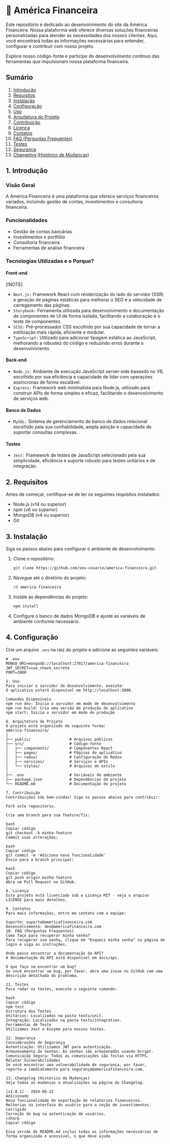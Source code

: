 # 💼 América Financeira

Este repositório é dedicado ao desenvolvimento do site da América Financeira. Nossa plataforma web oferece diversas soluções financeiras personalizadas para atender às necessidades dos nossos clientes. Aqui, você encontrará todas as informações necessárias para entender, configurar e contribuir com nosso projeto.

Explore nosso código-fonte e participe do desenvolvimento contínuo das ferramentas que impulsionam nossa plataforma financeira.

## Sumário

1. [Introdução](#1-introdução)
2. [Requisitos](#2-requisitos)
3. [Instalação](#3-instalação)
4. [Configuração](#4-configuração)
5. [Uso](#5-uso)
6. [Arquitetura do Projeto](#6-arquitetura-do-projeto)
7. [Contribuição](#7-contribuição)
8. [Licença](#8-licença)
9. [Contatos](#9-contatos)
10. [FAQ (Perguntas Frequentes)](#10-faq-perguntas-frequentes)
11. [Testes](#11-testes)
12. [Segurança](#12-segurança)
13. [Changelog (Histórico de Mudanças)](#13-changelog-histórico-de-mudanças)
    
## 1. Introdução

### Visão Geral

A América Financeira é uma plataforma que oferece serviços financeiros variados, incluindo gestão de contas, investimentos e consultoria financeira.

### Funcionalidades

- Gestão de contas bancárias
- Investimentos e portfólio
- Consultoria financeira
- Ferramentas de análise financeira

### Tecnologias Utilizadas e o Porque?

#### **Front-end**
[!NOTE]
- ```Next.js:``` Framework React com renderização do lado do servidor (SSR) e geração de páginas estáticas para melhorar o SEO e a velocidade de carregamento das páginas.
- ```Storybook:``` Ferramenta utilizada para desenvolvimento e documentação de componentes de UI de forma isolada, facilitando a colaboração e o teste de componentes.
- ```SCSS:``` Pré-processador CSS escolhido por sua capacidade de tornar a estilização mais rápida, eficiente e modular.
- ```TypeScript:``` Utilizado para adicionar tipagem estática ao JavaScript, melhorando a robustez do código e reduzindo erros durante o desenvolvimento.

#### Back-end

- ```Node.js:``` Ambiente de execução JavaScript server-side baseado no V8, escolhido por sua eficiência e capacidade de lidar com operações assíncronas de forma escalável.
- ```Express:``` Framework web minimalista para Node.js, utilizado para construir APIs de forma simples e eficaz, facilitando o desenvolvimento de serviços web.

#### Banco de Dados

- ```MySQL:``` Sistema de gerenciamento de banco de dados relacional escolhido pela sua confiabilidade, ampla adoção e capacidade de suportar consultas complexas.

#### Testes

- ```Jest:``` Framework de testes de JavaScript selecionado pela sua simplicidade, eficiência e suporte robusto para testes unitários e de integração.

## 2. Requisitos

Antes de começar, certifique-se de ter os seguintes requisitos instalados:

- Node.js (v14 ou superior)
- npm (v6 ou superior)
- MongoDB (v4 ou superior)
- Git

## 3. Instalação

Siga os passos abaixo para configurar o ambiente de desenvolvimento:

1. Clone o repositório:
    ```bash
    git clone https://github.com/seu-usuario/america-financeira.git
    ```

2. Navegue até o diretório do projeto:
    ```bash
    cd america-financeira
    ```

3. Instale as dependências do projeto:
    ```bash
    npm install
    ```

4. Configure o banco de dados MongoDB e ajuste as variáveis de ambiente conforme necessário.

## 4. Configuração

Crie um arquivo `.env` na raiz do projeto e adicione as seguintes variáveis:

```env
# .env
MONGO_URI=mongodb://localhost:27017/america-financeira
JWT_SECRET=sua_chave_secreta
PORT=3000

5. Uso
Para iniciar o servidor de desenvolvimento, execute:
O aplicativo estará disponível em http://localhost:3000.

Comandos Disponíveis
npm run dev: Inicia o servidor em modo de desenvolvimento
npm run build: Cria uma versão de produção do aplicativo
npm start: Inicia o servidor em modo de produção

6. Arquitetura do Projeto
O projeto está organizado da seguinte forma:
america-financeira/
│
├── public/                 # Arquivos públicos
├── src/                    # Código-fonte
│   ├── components/         # Componentes React
│   ├── pages/              # Páginas do aplicativo
│   ├── redux/              # Configuração do Redux
│   ├── services/           # Serviços e APIs
│   └── styles/             # Arquivos de estilo
│
├── .env                    # Variáveis de ambiente
├── package.json            # Dependências do projeto
└── README.md               # Documentação do projeto

7. Contribuição
Contribuições são bem-vindas! Siga os passos abaixo para contribuir:

Fork este repositório.

Crie uma branch para sua feature/fix:

bash
Copiar código
git checkout -b minha-feature
Commit suas alterações:

bash
Copiar código
git commit -m 'Adiciona nova funcionalidade'
Envie para a branch principal:

bash
Copiar código
git push origin minha-feature
Abra um Pull Request no GitHub.

8. Licença
Este projeto está licenciado sob a Licença MIT - veja o arquivo LICENSE para mais detalhes.

9. Contatos
Para mais informações, entre em contato com a equipe:

Suporte: suporte@americafinanceira.com
Desenvolvimento: dev@americafinanceira.com
10. FAQ (Perguntas Frequentes)
Como faço para recuperar minha senha?
Para recuperar sua senha, clique em "Esqueci minha senha" na página de login e siga as instruções.

Onde posso encontrar a documentação da API?
A documentação da API está disponível em docs/api.

O que faço se encontrar um bug?
Se você encontrar um bug, por favor, abra uma issue no GitHub com uma descrição detalhada do problema.

11. Testes
Para rodar os testes, execute o seguinte comando:

bash
Copiar código
npm test
Estrutura dos Testes
Unitários: Localizados na pasta tests/unit.
Integração: Localizados na pasta tests/integration.
Ferramentas de Teste
Utilizamos Jest e Enzyme para nossos testes.

12. Segurança
Considerações de Segurança
Autenticação: Utilizamos JWT para autenticação.
Armazenamento de Senhas: As senhas são armazenadas usando bcrypt.
Comunicação Segura: Todas as comunicações são feitas via HTTPS.
Relatar Vulnerabilidades
Se você encontrar uma vulnerabilidade de segurança, por favor, reporte-a imediatamente para segurança@americafinanceira.com.

13. Changelog (Histórico de Mudanças)
Veja todas as mudanças e atualizações na página do Changelog.

[v1.0.1] - 2024-06-12
Adicionado
Nova funcionalidade de exportação de relatórios financeiros.
Melhorias na interface do usuário para a seção de investimentos.
Corrigido
Correção de bug na autenticação de usuários.
csharp
Copiar código

Essa versão do README.md inclui todas as informações necessárias de forma organizada e acessível, o que deve ajuda
